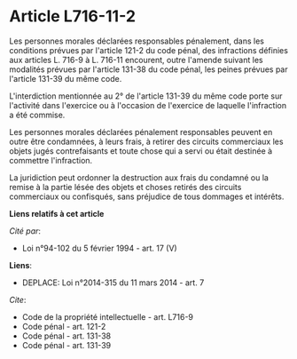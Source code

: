 # Article L716-11-2

Les personnes morales déclarées responsables pénalement, dans les conditions prévues par l'article 121-2 du code pénal, des
infractions définies aux articles L. 716-9 à L. 716-11 encourent, outre l'amende suivant les modalités prévues par l'article
131-38 du code pénal, les peines prévues par l'article 131-39 du même code. 

L'interdiction mentionnée au 2° de l'article 131-39 du même code porte sur l'activité dans l'exercice ou à l'occasion de
l'exercice de laquelle l'infraction a été commise. 

Les personnes morales déclarées pénalement responsables peuvent en outre être condamnées, à leurs frais, à retirer des
circuits commerciaux les objets jugés contrefaisants et toute chose qui a servi ou était destinée à commettre l'infraction. 

La juridiction peut ordonner la destruction aux frais du condamné ou la remise à la partie lésée des objets et choses retirés
des circuits commerciaux ou confisqués, sans préjudice de tous dommages et intérêts.

**Liens relatifs à cet article**

_Cité par_:

  - Loi n°94-102 du 5 février 1994 - art. 17 (V)

**Liens**:

  - DEPLACE: Loi n°2014-315 du 11 mars 2014 - art. 7

_Cite_:

  - Code de la propriété intellectuelle - art. L716-9
  - Code pénal - art. 121-2
  - Code pénal - art. 131-38
  - Code pénal - art. 131-39
